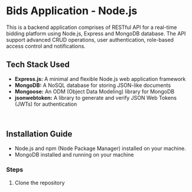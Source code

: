 # Bids Application - Node.js

This is a backend application comprises of RESTful API for a real-time bidding platform using Node.js, Express and MongoDB database.
The API support advanced CRUD operations, user authentication, role-based access control and notifications.

## Tech Stack Used
- **Express.js:** A minimal and flexible Node.js web application framework
- **MongoDB:** A NoSQL database for storing JSON-like documents
- **Mongoose:** An ODM (Object Data Modeling) library for MongoDB
- **jsonwebtoken:** A library to generate and verify JSON Web Tokens (JWTs) for authentication

</br>

## Installation Guide
- Node.js and npm (Node Package Manager) installed on your machine.
- MongoDB installed and running on your machine

### Steps

1. Clone the repository
